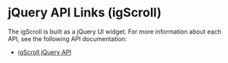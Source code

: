 ﻿<!--
|metadata|
{
    "fileName": "igscroll-jquery-api",
    "controlName": "igScroll",
    "tags": ["API"]
}
|metadata|
-->

# jQuery API Links (igScroll)



The igScroll is built as a jQuery UI widget. For more information about each API, see the following API documentation:

-   [igScroll jQuery API](%%jQueryApiUrl%%/ui.igScroll)

 

 


